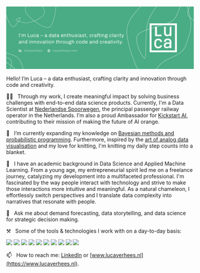 
[![Social banner for lucavh](./assets/social-banner.png)](https://www.lucaverhees.nl)

Hello! I’m Luca – a data enthusiast, crafting clarity and innovation through code and creativity.

👩‍💻 &nbsp;&nbsp;Through my work, I create meaningful impact by solving business challenges ​with end-to-end data science products. Currently, I'm a Data Scientist at [Nederlandse Spoorwegen](https://www.ns.nl/), the principal passenger railway operator in the Netherlands. I’m also a proud Ambassador for [Kickstart AI](https://www.kickstartai.org/), contributing to their mission of making the future of AI orange.

🌱 &nbsp;&nbsp;I’m currently expanding my knowledge on [Bayesian methods and probabilistic programming](https://dataorigami.net/Probabilistic-Programming-and-Bayesian-Methods-for-Hackers/). Furthermore, inspired by the [art of analog data visualisation](https://www.dear-data.com/theproject) and my love for knitting, I'm knitting my daily step counts into a blanket.

💫 &nbsp;&nbsp;I have an academic background in Data Science and Applied Machine Learning. From a young age, my entrepreneurial spirit led me on a freelance journey, catalyzing my development into a multifaceted professional. I'm fascinated by the way people interact with technology and strive to make those interactions more intuitive and meaningful. As a natural chameleon, I effortlessly switch perspectives and I translate data complexity into narratives that resonate with people.

💬 &nbsp;&nbsp;Ask me about demand forecasting, data storytelling, and data science for strategic decision making.

⚒️ &nbsp;&nbsp;Some of the tools & technologies I work with on a day-to-day basis:

![](https://img.shields.io/badge/-Azure-informational?style=flat&logo=microsoftazure&logoColor=white&color=49AC84)
![](https://img.shields.io/badge/-Databricks-informational?style=flat&logo=databricks&logoColor=white&color=49AC84)
![](https://img.shields.io/badge/-Docker-informational?style=flat&logo=docker&logoColor=white&color=49AC84)
![](https://img.shields.io/badge/-Git-informational?style=flat&logo=git&logoColor=white&color=49AC84)
![](https://img.shields.io/badge/-Grafana-informational?style=flat&logo=grafana&logoColor=white&color=49AC84)
![](https://img.shields.io/badge/-SQL-informational?style=flat&logo=postgresql&logoColor=white&color=49AC84)
![](https://img.shields.io/badge/-Pandas-informational?style=flat&logo=pandas&logoColor=white&color=49AC84)
![](https://img.shields.io/badge/-Python-informational?style=flat&logo=python&logoColor=white&color=49AC84)
![](https://img.shields.io/badge/-scikit--learn-informational?style=flat&logo=scikit-learn&logoColor=white&color=49AC84)
![](https://img.shields.io/badge/-Sketch-informational?style=flat&logo=sketch&logoColor=white&color=49AC84)

📫 &nbsp;&nbsp;How to reach me: [LinkedIn](https://www.linkedin.com/in/lucaverhees/) or [www.lucaverhees.nl](https://www.lucaverhees.nl).
